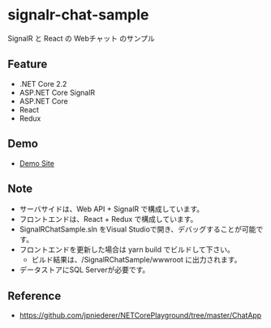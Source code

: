 # signalr-chat-sample
SignalR と React の Webチャット のサンプル

## Feature
- .NET Core 2.2
- ASP.NET Core SignalR
- ASP.NET Core
- React
- Redux

## Demo
- [Demo Site](https://signalr-chat-sample.azurewebsites.net/index.html)

## Note
- サーバサイドは、Web API + SignalR で構成しています。
- フロントエンドは、React + Redux で構成しています。
- SignalRChatSample.sln をVisual Studioで開き、デバッグすることが可能です。
- フロントエンドを更新した場合は yarn build でビルドして下さい。
    - ビルド結果は、/SignalRChatSample/wwwroot に出力されます。
- データストアにSQL Serverが必要です。

## Reference
- https://github.com/jpniederer/NETCorePlayground/tree/master/ChatApp